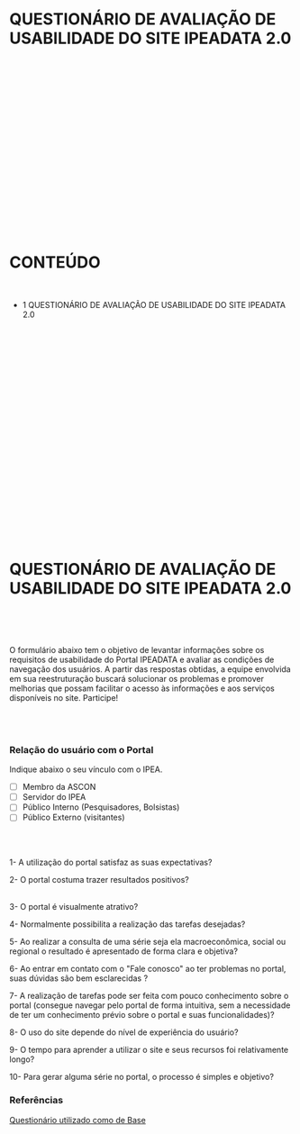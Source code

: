 
<br>
<br>
<br>
<br>
<br>
<br>
<br>
<br>

# QUESTIONÁRIO DE AVALIAÇÃO DE USABILIDADE DO SITE IPEADATA 2.0
<br>
<br>
<br>
<br>
<br>
<br>
<br>
<br>
<br>
<br>
<br>
<br>
<br>
<br>
<br>
<br>
<br>
<br>

# CONTEÚDO


<br>

* 1  QUESTIONÁRIO DE AVALIAÇÃO DE USABILIDADE DO SITE IPEADATA 2.0

 
<br>
<br>
<br>
<br>
<br>
<br>
<br>
<br>
<br>
<br>
<br>
<br>
<br>
<br>
<br>
<br>
<br>
<br>
<br>
<br>
<br>
<br>

#  QUESTIONÁRIO DE AVALIAÇÃO DE USABILIDADE DO SITE IPEADATA 2.0

<br>
<br>
<br>
   
  O formulário abaixo tem o objetivo de levantar informações sobre os requisitos de usabilidade do Portal IPEADATA e avaliar as condições de navegação dos usuários. A partir das respostas obtidas, a equipe envolvida em sua reestruturação buscará solucionar os  problemas e promover melhorias que possam facilitar o acesso às informações e aos serviços disponíveis no site. Participe!
<br>
<br>
<br>
<br>

### Relação do usuário com o Portal

 Indique abaixo o seu vínculo com o IPEA.
- [ ] Membro da ASCON
- [ ] Servidor do IPEA
- [ ] Público Interno (Pesquisadores, Bolsistas)
- [ ] Público Externo (visitantes)

 <br>
 <br>   
 
1- A utilização do portal satisfaz as suas expectativas? 
<br>

2- O portal costuma trazer resultados positivos?                   
<br>

3- O portal é visualmente atrativo?	
<br>

4- Normalmente possibilita a realização das tarefas desejadas? 
<br>

5- Ao realizar a consulta de uma série seja ela macroeconômica, social ou regional o resultado é apresentado de forma clara e objetiva?
<br>

6- Ao entrar em contato com o "Fale conosco" ao ter problemas no portal, suas dúvidas são bem esclarecidas ?
<br>

7- A realização de tarefas pode ser feita com pouco conhecimento sobre o portal (consegue navegar pelo portal de forma intuitiva, sem a necessidade de ter um conhecimento prévio sobre o portal e suas funcionalidades)?
<br>

8- O uso do site depende do nível de experiência do usuário?
<br>

9- O tempo para aprender a utilizar o site e seus recursos foi relativamente longo?
<br>

10- Para gerar alguma série no portal, o processo é simples e objetivo?
<br>
 
 
###  Referências
[ Questionário utilizado como de Base](https://escola.mpu.mp.br/formulario-de-usabilidade)
